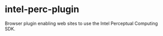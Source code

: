 intel-perc-plugin
=================

Browser plugin enabling web sites to use the Intel Perceptual Computing SDK.
